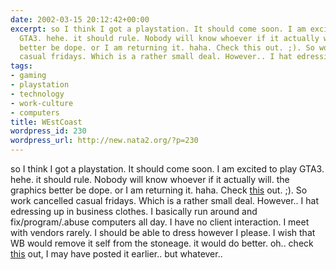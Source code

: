 ```yaml
---
date: 2002-03-15 20:12:42+00:00
excerpt: so I think I got a playstation. It should come soon. I am excited to play
  GTA3. hehe. it should rule. Nobody will know whoever if it actually will. the graphics
  better be dope. or I am returning it. haha. Check this out. ;). So work cancelled
  casual fridays. Which is a rather small deal. However.. I hat edressing up in busines...
tags:
- gaming
- playstation
- technology
- work-culture
- computers
title: WEstCoast
wordpress_id: 230
wordpress_url: http://new.nata2.org/?p=230
---
```


so I think I got a playstation. It should come soon. I am excited to play GTA3. hehe. it should rule. Nobody will know whoever if it actually will. the graphics better be dope. or I am returning it. haha. Check <a href="http://www.cnn.com/2002/US/03/15/eagle.attack/index.html">this</a> out. ;). So work cancelled casual fridays. Which is a rather small deal. However.. I hat edressing up in business clothes. I basically run around and fix/program/.abuse computers all day. I have no client interaction. I meet with vendors rarely. I should be able to dress however I please. I wish that WB would remove it self from the stoneage. it would do better. oh.. check <a href="http://www.digitalfog.com/gallery/lamour.htm">this</a> out, I may have posted it earlier.. but whatever..